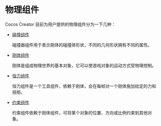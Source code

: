 # 物理组件

Cocos Creator 目前为用户提供的物理组件分为一下几种：

- [碰撞组件](physics-collider.md)

    碰撞器组件用于表示刚体的碰撞体形状，不同的几何形状拥有不同的属性。

- [刚体组件](physics-rigidbody.md)

    刚体是组成物理世界的基本对象，它可以使游戏对象的运动方式受物理控制。

- [恒力组件](physics-constantForce.md)

    恒力组件是一个工具组件，依赖于刚体，会在每帧对一个刚体施加给定的力和扭矩。

- [约束组件](physics-constraint.md)

    约束组件依赖于刚体组件，可将某个对象的位置、方向或比例约束到其他对象。
